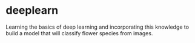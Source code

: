 # deeplearn

Learning the basics of deep learning and incorporating this knowledge to build a model that will classify flower species from images.
